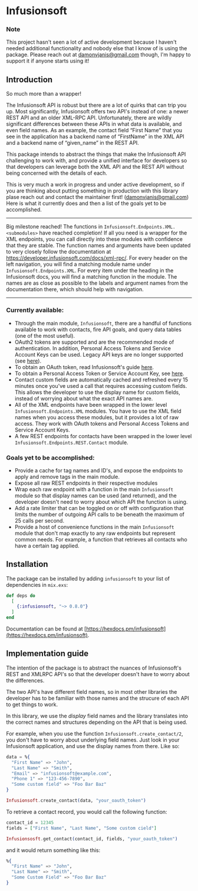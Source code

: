 # Infusionsoft

### Note
This project hasn't seen a lot of active development because I haven't needed additional functionality and nobody else that I know of is using the package. Please reach out at damonvjanis@gmail.com though, I'm happy to support it if anyone starts using it!

## Introduction

So much more than a wrapper!

The Infusionsoft API is robust but there are a lot of quirks that can trip you up. Most significantly, Infusionsoft offers two API's instead of one: a newer REST API and an older XML-RPC API. Unfortunately, there are wildly significant differences between these APIs in what data is available, and even field names. As an example, the contact field “First Name” that you see in the application has a backend name of “FirstName” in the XML API and a backend name of “given_name” in the REST API.

This package intends to abstract the things that make the Infusionsoft API challenging to work with, and provide a unified interface for developers so that developers can leverage both the XML API and the REST API without being concerned with the details of each.

This is very much a work in progress and under active development, so if you are thinking about putting something in production with this library plase reach out and contact the maintainer first! (damonvjanis@gmail.com) Here is what it currently does and then a list of the goals yet to be accomplished.

* **
Big milestone reached! The functions in `Infusionsoft.Endpoints.XML.<submodules>` have reached completion! If all you need is a wrapper for the XML endpoints, you can call directly into these modules with confidence that they are stable. The function names and arguments have been updated to very closely follow the documentation at https://developer.infusionsoft.com/docs/xml-rpc/. For every header on the left navigation, you will find a matching module name under `Infusionsoft.Endpoints.XML`. For every item under the heading in the Infusionsoft docs, you will find a matching function in the module. The names are as close as possible to the labels and argument names from the documentation there, which should help with navigation.
* **

### Currently available:

- Through the main module, `Infusionsoft`, there are a handful of functions available to work with contacts, fire API goals, and query data tables (one of the most useful).
- OAuth2 tokens are supported and are the recommended mode of authentication. In addition, Personal Access Tokens and Service Account Keys can be used. Legacy API keys are no longer supported (see [here](https://developer.infusionsoft.com/pat-and-sak/)).
- To obtain an OAuth token, read Infusionsoft's guide [here](https://developer.infusionsoft.com/getting-started-oauth-keys/).
- To obtain a Personal Access Token or Service Account Key, see [here](https://developer.infusionsoft.com/pat-and-sak/).
- Contact custom fields are automatically cached and refreshed every 15 minutes once you've used a call that requires accessing custom fields. This allows the developer to use the display name for custom fields, instead of worrying about what the exact API names are.
- All of the XML endpoints have been wrapped in the lower level `Infusionsoft.Endpoints.XML` modules. You have to use the XML field names when you access these modules, but it provides a lot of raw access. They work with OAuth tokens and Personal Access Tokens and Service Account Keys.
- A few REST endpoints for contacts have been wrapped in the lower level `Infusionsoft.Endpoints.REST.Contact` module.

### Goals yet to be accomplished:

- Provide a cache for tag names and ID's, and expose the endpoints to apply and remove tags in the main module.
- Expose all raw REST endpoints in their respective modules
- Wrap each raw endpoint with a function in the main `Infusionsoft` module so that display names can be used (and returned), and the developer doesn't need to worry about which API the function is using.
- Add a rate limiter that can be toggled on or off with configuration that limits the number of outgoing API calls to be beneath the maximum of 25 calls per second.
- Provide a host of convenience functions in the main `Infusionsoft` module that don't map exactly to any raw endpoints but represent common needs. For example, a function that retrieves all contacts who have a certain tag applied.

## Installation

The package can be installed
by adding `infusionsoft` to your list of dependencies in `mix.exs`:

```elixir
def deps do
  [
    {:infusionsoft, "~> 0.8.0"}
  ]
end
```

Documentation can
be found at [https://hexdocs.pm/infusionsoft](https://hexdocs.pm/infusionsoft).

## Implementation guide
The intention of the package is to abstract the nuances of Infusionsoft's REST and XMLRPC API's so that the developer doesn't have to worry about the differences.

The two API's have different field names, so in most other libraries the developer has to be familiar with those names and the strucure of each API to get things to work.

In this library, we use the _display_ field names and the library translates into the correct names and structures depending on the API that is being used.

For example, when you use the function `Infusionsoft.create_contact/2`, you don't have to worry about underlying field names. Just look in your Infusionsoft application, and use the display names from there. Like so:

```elixir
data = %{
  "First Name" => "John",
  "Last Name" => "Smith",
  "Email" => "infusionsoft@example.com",
  "Phone 1" => "123-456-7890",
  "Some custom field" => "Foo Bar Baz"
}

Infusionsoft.create_contact(data, "your_oauth_token")
```

To retrieve a contact record, you would call the following function:

```elixir
contact_id = 12345
fields = ["First Name", "Last Name", "Some custom cield"]

Infusionsosft.get_contact(contact_id, fields, "your_oauth_token")
```

and it would return something like this:
```elixir
%{
  "First Name" => "John",
  "Last Name" => "Smith",
  "Some Custom Field" => "Foo Bar Baz"
}
```